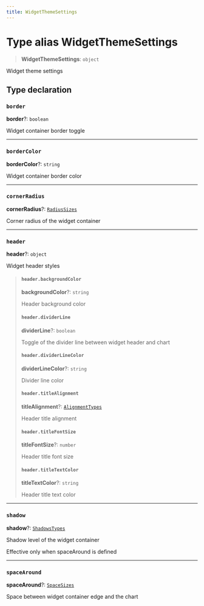 ```yaml
---
title: WidgetThemeSettings
---
```


# Type alias WidgetThemeSettings

> **WidgetThemeSettings**: `object`

Widget theme settings

## Type declaration

### `border`

**border**?: `boolean`

Widget container border toggle

***

### `borderColor`

**borderColor**?: `string`

Widget container border color

***

### `cornerRadius`

**cornerRadius**?: [`RadiusSizes`](type-alias.RadiusSizes.md)

Corner radius of the widget container

***

### `header`

**header**?: `object`

Widget header styles

> #### `header.backgroundColor`
>
> **backgroundColor**?: `string`
>
> Header background color
>
> #### `header.dividerLine`
>
> **dividerLine**?: `boolean`
>
> Toggle of the divider line between widget header and chart
>
> #### `header.dividerLineColor`
>
> **dividerLineColor**?: `string`
>
> Divider line color
>
> #### `header.titleAlignment`
>
> **titleAlignment**?: [`AlignmentTypes`](type-alias.AlignmentTypes.md)
>
> Header title alignment
>
> #### `header.titleFontSize`
>
> **titleFontSize**?: `number`
>
> Header title font size
>
> #### `header.titleTextColor`
>
> **titleTextColor**?: `string`
>
> Header title text color
>
>

***

### `shadow`

**shadow**?: [`ShadowsTypes`](type-alias.ShadowsTypes.md)

Shadow level of the widget container

Effective only when spaceAround is defined

***

### `spaceAround`

**spaceAround**?: [`SpaceSizes`](type-alias.SpaceSizes.md)

Space between widget container edge and the chart
